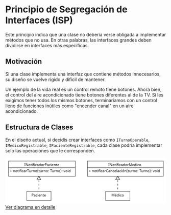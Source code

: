 # Principio de Segregación de Interfaces (ISP)

Este principio indica que una clase no debería verse obligada a implementar métodos que no usa. 
En otras palabras, las interfaces grandes deben dividirse en interfaces más específicas.

## Motivación
Si una clase implementa una interfaz que contiene métodos innecesarios, su diseño se vuelve rígido y difícil de mantener.

Un ejemplo de la vida real es un control remoto tiene botones. Ahora bien, el control del aire acondicionado tiene botones diferentes al de la TV. 
Si les exigimos tener todos los mismos botones, terminaríamos con un control lleno de funciones inútiles como "encender canal" en un 
aire acondicionado.

## Estructura de Clases
En el diseño actual, si decidís crear interfaces como `ITurnoOperable`, `IMedicoRegistrable`, `IPacienteRegistrable`, cada clase podría implementar solo las operaciones que le corresponden.

![Diagrama ISP](./imagenes/solid/ISP.png)
[Ver diagrama en detalle]()

